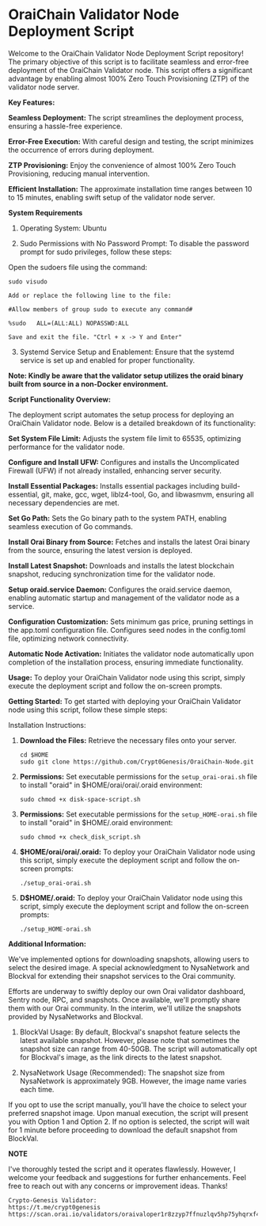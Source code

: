 # OraiChain Validator Node Deployment Script

Welcome to the OraiChain Validator Node Deployment Script repository! The primary objective of this script is to facilitate seamless and error-free deployment of the OraiChain Validator node. This script offers a significant advantage by enabling almost 100% Zero Touch Provisioning (ZTP) of the validator node server.

**Key Features:**

**Seamless Deployment:**
The script streamlines the deployment process, ensuring a hassle-free experience.

**Error-Free Execution:** 
With careful design and testing, the script minimizes the occurrence of errors during deployment.

**ZTP Provisioning:** Enjoy the convenience of almost 100% Zero Touch Provisioning, reducing manual intervention.

**Efficient Installation:** The approximate installation time ranges between 10 to 15 minutes, enabling swift setup of the validator node server.


**System Requirements**

1) Operating System: Ubuntu

2) Sudo Permissions with No Password Prompt:
To disable the password prompt for sudo privileges, follow these steps:

Open the sudoers file using the command: 
```
sudo visudo

Add or replace the following line to the file:

#Allow members of group sudo to execute any command#

%sudo   ALL=(ALL:ALL) NOPASSWD:ALL

Save and exit the file. "Ctrl + x -> Y and Enter"
```
3) Systemd Service Setup and Enablement:
Ensure that the systemd service is set up and enabled for proper functionality.


**Note: Kindly be aware that the validator setup utilizes the oraid binary built from source in a non-Docker environment.**


**Script Functionality Overview:**

The deployment script automates the setup process for deploying an OraiChain Validator node. Below is a detailed breakdown of its functionality:

**Set System File Limit:** 
Adjusts the system file limit to 65535, optimizing performance for the validator node.

**Configure and Install UFW:** 
Configures and installs the Uncomplicated Firewall (UFW) if not already installed, enhancing server security.

**Install Essential Packages:**
Installs essential packages including build-essential, git, make, gcc, wget, liblz4-tool, Go, and libwasmvm, ensuring all necessary dependencies are met.

**Set Go Path:** 
Sets the Go binary path to the system PATH, enabling seamless execution of Go commands.

**Install Orai Binary from Source:** 
Fetches and installs the latest Orai binary from the source, ensuring the latest version is deployed.

**Install Latest Snapshot:** 
Downloads and installs the latest blockchain snapshot, reducing synchronization time for the validator node.

**Setup oraid.service Daemon:** 
Configures the oraid.service daemon, enabling automatic startup and management of the validator node as a service.

**Configuration Customization:**
Sets minimum gas price, pruning settings in the app.toml configuration file.
Configures seed nodes in the config.toml file, optimizing network connectivity.

**Automatic Node Activation:** 
Initiates the validator node automatically upon completion of the installation process, ensuring immediate functionality.

**Usage:**
To deploy your OraiChain Validator node using this script, simply execute the deployment script and follow the on-screen prompts.

**Getting Started:**
To get started with deploying your OraiChain Validator node using this script, follow these simple steps:

Installation Instructions:

1. **Download the Files:** Retrieve the necessary files onto your server.
   ```
   cd $HOME
   sudo git clone https://github.com/Crypt0Genesis/OraiChain-Node.git
   ```
2. **Permissions:** Set executable permissions for the `setup_orai-orai.sh` file to install "oraid" in $HOME/orai/orai/.oraid environment:
   ```
   sudo chmod +x disk-space-script.sh
   ```
3. **Permissions:** Set executable permissions for the `setup_HOME-orai.sh` file to install "oraid" in $HOME/.oraid environment:
   ```
   sudo chmod +x check_disk_script.sh
   ```
4. **$HOME/orai/orai/.oraid:** To deploy your OraiChain Validator node using this script, simply execute the deployment script and follow the on-screen prompts:
   ```
   ./setup_orai-orai.sh
   ```
5. **D$HOME/.oraid:** To deploy your OraiChain Validator node using this script, simply execute the deployment script and follow the on-screen prompts:
   ```
   ./setup_HOME-orai.sh
   ```


**Additional Information:**

We've implemented options for downloading snapshots, allowing users to select the desired image. A special acknowledgment to NysaNetwork and Blockval for extending their snapshot services to the Orai community.

Efforts are underway to swiftly deploy our own Orai validator dashboard, Sentry node, RPC, and snapshots. Once available, we'll promptly share them with our Orai community. In the interim, we'll utilize the snapshots provided by NysaNetworks and Blockval.

1. BlockVal Usage:
   By default, Blockval's snapshot feature selects the latest available snapshot. However, please note that sometimes the snapshot size can range from 40-50GB.
   The script will automatically opt for Blockval's image, as the link directs to the latest snapshot. 

2. NysaNetwork Usage (Recommended):
   The snapshot size from NysaNetwork is approximately 9GB. However, the image name varies each time.
 
If you opt to use the script manually, you'll have the choice to select your preferred snapshot image. Upon manual execution, the script will present you with Option 1 and Option 2. If no option is selected, the script will wait for 1 minute before proceeding to download the default snapshot from BlockVal.

**NOTE**

I've thoroughly tested the script and it operates flawlessly. However, I welcome your feedback and suggestions for further enhancements. Feel free to reach out with any concerns or improvement ideas. Thanks!

```
Crypto-Genesis Validator:
https://t.me/crypt0genesis
https://scan.orai.io/validators/oraivaloper1r8zzyp7ffnuzlqv5hp75yhqrxf4g9fad532p7h
```
